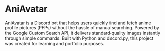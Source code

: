 # AniAvatar
AniAvatar is a Discord bot that helps users quickly find and fetch anime profile pictures (PFPs) without the hassle of manual searching. Powered by the Google Custom Search API, it delivers standard-quality images instantly through simple commands. Built with Python and discord.py, this project was created for learning and portfolio purposes.
